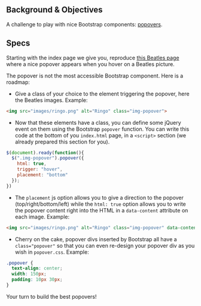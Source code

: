 ## Background & Objectives
A challenge to play with nice Bootstrap components: [popovers](http://getbootstrap.com/javascript/#popovers).

## Specs

Starting with the index page we give you, reproduce [this Beatles page](http://lewagon.github.io/bootstrap-challenges/05-bootstrap-popover/) where a nice popover appears when you hover on a Beatles picture.

The popover is not the most accessible Bootstrap component. Here is a roadmap:

- Give a class of your choice to the element triggering the popover, here the Beatles images. Example:

```html
<img src="images/ringo.png" alt="Ringo" class="img-popover">
```

- Now that these elements have a class, you can define some jQuery event on them using the Bootstrap `popover` function. You can write this code at the bottom of you `index.html` page, in a `<script>` section (we already prepared this section for you).


```javascript
$(document).ready(function(){
  $(".img-popover").popover({
    html: true,
    trigger: "hover",
    placement: "bottom"
  });
})
```

- The `placement` js option allows you to give a direction to the popover (top/right/bottom/left) while the `html: true` option allows you to write the popover content right into the HTML in a `data-content` attribute on each image. Example:

```html
<img src="images/ringo.png" alt="Ringo" class="img-popover" data-content="<img src='images/ringo.png' class='img-circle img-responsive'><h4>Ringo</h4><p class='text-muted'>Ringo Starr</p>">
```

- Cherry on the cake, popover divs inserted by Bootstrap all have a `class="popover"` so that you can even re-design your popover div as you wish in `popover.css`. Example:

```css
.popover {
  text-align: center;
  width: 150px;
  padding: 10px 30px;
}
```

Your turn to build the best popovers!